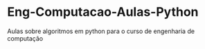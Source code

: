 # Eng-Computacao-Aulas-Python
Aulas sobre algoritmos em python para o curso de engenharia de computação
